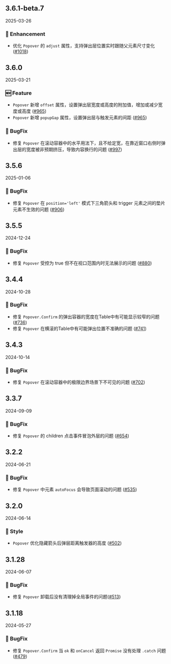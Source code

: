 ## 3.6.1-beta.7
2025-03-26

### 💎 Enhancement
- 优化 `Popover` 的 `adjust` 属性，支持弹出层位置实时跟随父元素尺寸变化 ([#1018](https://github.com/sheinsight/shineout-next/pull/1018))

## 3.6.0
2025-03-21

### 🆕 Feature
- `Popover` 新增 `offset` 属性，设置弹出层宽度或高度的附加值，增加或减少宽度或高度 ([#965](https://github.com/sheinsight/shineout-next/pull/965))
- `Popover` 新增 `popupGap` 属性，设置弹出层与触发元素的间距 ([#965](https://github.com/sheinsight/shineout-next/pull/965))

### 🐞 BugFix
- 修复 `Popover` 在滚动容器中的水平用法下，且不给定宽，在靠近窗口右侧时弹出层的宽度被非预期挤压，导致内容换行的问题 ([#997](https://github.com/sheinsight/shineout-next/pull/997))


## 3.5.6
2025-01-06

### 🐞 BugFix
- 修复 `Popover` 在 `position='left'` 模式下三角箭头和 trigger 元素之间的垫片元素不生效的问题 ([#906](https://github.com/sheinsight/shineout-next/pull/906))

## 3.5.5
2024-12-24

### 🐞 BugFix
- 修复 `Popover` 受控为 true 但不在视口范围内时无法展示的问题 ([#880](https://github.com/sheinsight/shineout-next/pull/880))

## 3.4.4
2024-10-28

### 🐞 BugFix
- 修复 `Popover.Confirm` 的弹出容器的宽度在Table中有可能显示较窄的问题 ([#736](https://github.com/sheinsight/shineout-next/pull/736))
- 修复 `Popover` 在横滚的Table中有可能弹出位置不准确的问题 ([#741](https://github.com/sheinsight/shineout-next/pull/741))


## 3.4.3
2024-10-14

### 🐞 BugFix
- 修复 `Popover` 在滚动容器中的极限边界场景下不可见的问题 ([#702](https://github.com/sheinsight/shineout-next/pull/702))


## 3.3.7
2024-09-09

### 🐞 BugFix
- 修复 `Popover` 的 children 点击事件冒泡外层的问题 ([#654](https://github.com/sheinsight/shineout-next/pull/654))

## 3.2.2
2024-06-21

### 🐞 BugFix
- 修复 `Popover` 中元素 `autoFocus` 会导致页面滚动的问题 ([#535](https://github.com/sheinsight/shineout-next/pull/535))


## 3.2.0
2024-06-14


### 💅 Style

- `Popover` 优化隐藏箭头后弹层距离触发器的高度 ([#502](https://github.com/sheinsight/shineout-next/pull/502))

## 3.1.28
2024-06-07

### 🐞 BugFix

- 修复 `Popover` 卸载后没有清理掉全局事件的问题([#513](https://github.com/sheinsight/shineout-next/pull/513))

## 3.1.18
2024-05-27

### 🐞 BugFix

- 修复 `Popover.Confirm` 当 `ok` 和 `onCancel` 返回 `Promise` 没有处理 `.catch` 问题([#479](https://github.com/sheinsight/shineout-next/pull/479))






